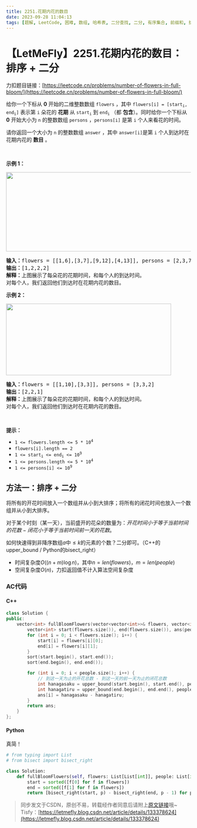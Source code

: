 ```yaml
---
title: 2251.花期内花的数目
date: 2023-09-28 11:04:13
tags: [题解, LeetCode, 困难, 数组, 哈希表, 二分查找, 二分, 有序集合, 前缀和, 排序]
---
```


# 【LetMeFly】2251.花期内花的数目：排序 + 二分

力扣题目链接：[https://leetcode.cn/problems/number-of-flowers-in-full-bloom/](https://leetcode.cn/problems/number-of-flowers-in-full-bloom/)

<p>给你一个下标从 <strong>0</strong>&nbsp;开始的二维整数数组&nbsp;<code>flowers</code>&nbsp;，其中&nbsp;<code>flowers[i] = [start<sub>i</sub>, end<sub>i</sub>]</code>&nbsp;表示第&nbsp;<code>i</code>&nbsp;朵花的 <strong>花期</strong>&nbsp;从&nbsp;<code>start<sub>i</sub></code>&nbsp;到&nbsp;<code>end<sub>i</sub></code>&nbsp;（都 <strong>包含</strong>）。同时给你一个下标从 <strong>0</strong>&nbsp;开始大小为 <code>n</code>&nbsp;的整数数组&nbsp;<code>persons</code>&nbsp;，<code>persons[i]</code>&nbsp;是第&nbsp;<code>i</code>&nbsp;个人来看花的时间。</p>

<p>请你返回一个大小为 <code>n</code>&nbsp;的整数数组<em>&nbsp;</em><code>answer</code>&nbsp;，其中&nbsp;<code>answer[i]</code>是第&nbsp;<code>i</code>&nbsp;个人到达时在花期内花的&nbsp;<strong>数目</strong>&nbsp;。</p>

<p>&nbsp;</p>

<p><strong>示例 1：</strong></p>

<p><img alt="" src="https://assets.leetcode.com/uploads/2022/03/02/ex1new.jpg" style="width: 550px; height: 216px;"></p>

<pre><b>输入：</b>flowers = [[1,6],[3,7],[9,12],[4,13]], persons = [2,3,7,11]
<b>输出：</b>[1,2,2,2]
<strong>解释：</strong>上图展示了每朵花的花期时间，和每个人的到达时间。
对每个人，我们返回他们到达时在花期内花的数目。
</pre>

<p><strong>示例 2：</strong></p>

<p><img alt="" src="https://assets.leetcode.com/uploads/2022/03/02/ex2new.jpg" style="width: 450px; height: 195px;"></p>

<pre><b>输入：</b>flowers = [[1,10],[3,3]], persons = [3,3,2]
<b>输出：</b>[2,2,1]
<b>解释：</b>上图展示了每朵花的花期时间，和每个人的到达时间。
对每个人，我们返回他们到达时在花期内花的数目。
</pre>

<p>&nbsp;</p>

<p><strong>提示：</strong></p>

<ul>
	<li><code>1 &lt;= flowers.length &lt;= 5 * 10<sup>4</sup></code></li>
	<li><code>flowers[i].length == 2</code></li>
	<li><code>1 &lt;= start<sub>i</sub> &lt;= end<sub>i</sub> &lt;= 10<sup>9</sup></code></li>
	<li><code>1 &lt;= persons.length &lt;= 5 * 10<sup>4</sup></code></li>
	<li><code>1 &lt;= persons[i] &lt;= 10<sup>9</sup></code></li>
</ul>


    
## 方法一：排序 + 二分

将所有的开花时间放入一个数组并从小到大排序；将所有的闭花时间也放入一个数组并从小到大排序。

对于某个时刻（某一天），当前盛开的花朵的数量为：$开花时间小于等于当前时间的花数 - 闭花小于等于当前时间前一天的花数$。

如何快速得到非降序数组$a$中$\leq k$的元素的个数？二分即可。（C++的upper_bound / Python的bisect_right）

+ 时间复杂度$O((n + m)\log n)$，其中$n = len(flowers)$，$m = len(people)$
+ 空间复杂度$O(n)$，力扣返回值不计入算法空间复杂度

### AC代码

#### C++

```cpp
class Solution {
public:
    vector<int> fullBloomFlowers(vector<vector<int>>& flowers, vector<int>& people) {
        vector<int> start(flowers.size()), end(flowers.size()), ans(people.size());
        for (int i = 0; i < flowers.size(); i++) {
            start[i] = flowers[i][0];
            end[i] = flowers[i][1];
        }
        sort(start.begin(), start.end());
        sort(end.begin(), end.end());

        for (int i = 0; i < people.size(); i++) {
            // 到这一天为止的开花总数 - 到这一天的前一天为止的闭花总数
            int hanagasaku = upper_bound(start.begin(), start.end(), people[i]) - start.begin();  // 花が咲く(はながさく)
            int hanagatiru = upper_bound(end.begin(), end.end(), people[i] - 1) - end.begin();//  花が散る(はながちる)
            ans[i] = hanagasaku - hanagatiru;
        }
        return ans;
    }
};
```

#### Python

真简！

```python
# from typing import List
# from bisect import bisect_right

class Solution:
    def fullBloomFlowers(self, flowers: List[List[int]], people: List[int]) -> List[int]:
        start = sorted([f[0] for f in flowers])
        end = sorted([f[1] for f in flowers])
        return [bisect_right(start, p) - bisect_right(end, p - 1) for p in people]

```

> 同步发文于CSDN，原创不易，转载经作者同意后请附上[原文链接](https://blog.letmefly.xyz/2023/09/28/LeetCode%202251.%E8%8A%B1%E6%9C%9F%E5%86%85%E8%8A%B1%E7%9A%84%E6%95%B0%E7%9B%AE/)哦~
> Tisfy：[https://letmefly.blog.csdn.net/article/details/133378624](https://letmefly.blog.csdn.net/article/details/133378624)
